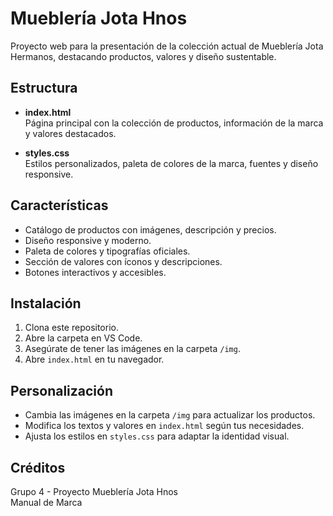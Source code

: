 # Mueblería Jota Hnos

Proyecto web para la presentación de la colección actual de Mueblería Jota Hermanos, destacando productos, valores y diseño sustentable.

## Estructura

- **index.html**  
  Página principal con la colección de productos, información de la marca y valores destacados.

- **styles.css**  
  Estilos personalizados, paleta de colores de la marca, fuentes y diseño responsive.

## Características

- Catálogo de productos con imágenes, descripción y precios.
- Diseño responsive y moderno.
- Paleta de colores y tipografías oficiales.
- Sección de valores con íconos y descripciones.
- Botones interactivos y accesibles.

## Instalación

1. Clona este repositorio.
2. Abre la carpeta en VS Code.
3. Asegúrate de tener las imágenes en la carpeta `/img`.
4. Abre `index.html` en tu navegador.

## Personalización

- Cambia las imágenes en la carpeta `/img` para actualizar los productos.
- Modifica los textos y valores en `index.html` según tus necesidades.
- Ajusta los estilos en `styles.css` para adaptar la identidad visual.

## Créditos

Grupo 4 - Proyecto Mueblería Jota Hnos  
Manual de Marca